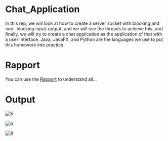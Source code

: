 # Chat_Application
In this rep, we will look at how to create a server socket with blocking and non-
blocking input-output, and we will use the threads to achieve this, and finally, we will
try to create a chat application as the application of that with a user interface.
Java, JavaFX, and Python are the languages we use to put this homework into practice.
# Rapport 
You can use the [Rapport](https://github.com/Elma-dev/Chat_Application/blob/master/Rapport.pdf) to understand all...
# Output
![5](https://user-images.githubusercontent.com/67378945/227245926-681d958e-3040-49c6-98e0-a889f90801dd.jpg)

![6](https://user-images.githubusercontent.com/67378945/227246049-6a67a4c5-9495-4077-9fb4-dd5fa06672fd.jpg)

![8](https://user-images.githubusercontent.com/67378945/227246210-7cef676c-79a1-4cf2-8f2f-d3432ca4a24f.jpg)





